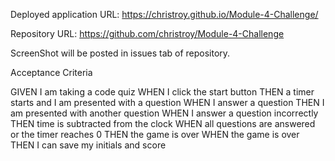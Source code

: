 
Deployed application URL: https://christroy.github.io/Module-4-Challenge/

Repository URL:  https://github.com/christroy/Module-4-Challenge


ScreenShot will be posted in issues tab of repository. 


Acceptance Criteria

GIVEN I am taking a code quiz
WHEN I click the start button
THEN a timer starts and I am presented with a question
WHEN I answer a question
THEN I am presented with another question
WHEN I answer a question incorrectly
THEN time is subtracted from the clock
WHEN all questions are answered or the timer reaches 0
THEN the game is over
WHEN the game is over
THEN I can save my initials and score
